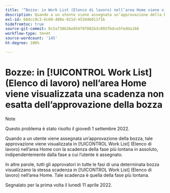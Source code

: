 ```yaml
---
title: '“Bozze: in Work List (Elenco di lavoro) nell’area Home viene visualizzata una scadenza non esatta dell’approvazione della bozza”'
description: Quando a un utente viene assegnata un’approvazione della bozza, tale approvazione viene visualizzata in Work List (Elenco di lavoro) nell’area Home con la scadenza della fase più lontana in assoluto, indipendentemente dalla fase a cui l’utente è assegnato.
exl-id: 60dcc9c3-6c60-488e-921d-453d4b011f1b
hidefromtoc: true
source-git-commit: 0c5a738b36e954f07802b3c095fbdce5fedda168
workflow-type: tm+mt
source-wordcount: '145'
ht-degree: 100%

---
```


# Bozze: in [!UICONTROL Work List] (Elenco di lavoro) nell’area Home viene visualizzata una scadenza non esatta dell’approvazione della bozza

>[!NOTE]
>
>Questo problema è stato risolto il giovedì 1 settembre 2022.

Quando a un utente viene assegnata un’approvazione della bozza, tale approvazione viene visualizzata in [!UICONTROL Work List] (Elenco di lavoro) nell’area Home con la scadenza della fase più lontana in assoluto, indipendentemente dalla fase a cui l’utente è assegnato.

In altre parole, tutti gli approvatori in tutte le fasi di una determinata bozza visualizzano la stessa scadenza in [!UICONTROL Work List] (Elenco di lavoro) nell’area Home. Tale scadenza è quella della fase più lontana.

Segnalato per la prima volta il lunedì 11 aprile 2022.
